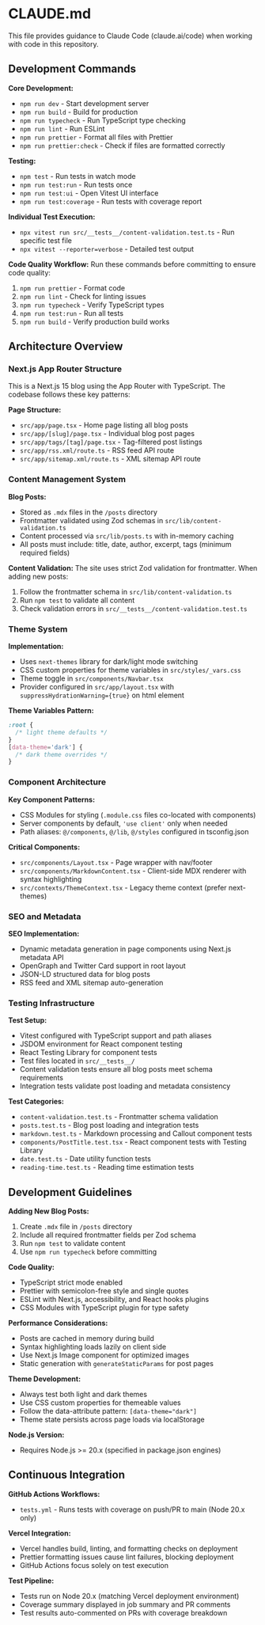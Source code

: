 # CLAUDE.md

This file provides guidance to Claude Code (claude.ai/code) when working with code in this repository.

## Development Commands

**Core Development:**

- `npm run dev` - Start development server
- `npm run build` - Build for production
- `npm run typecheck` - Run TypeScript type checking
- `npm run lint` - Run ESLint
- `npm run prettier` - Format all files with Prettier
- `npm run prettier:check` - Check if files are formatted correctly

**Testing:**

- `npm test` - Run tests in watch mode
- `npm run test:run` - Run tests once
- `npm run test:ui` - Open Vitest UI interface
- `npm run test:coverage` - Run tests with coverage report

**Individual Test Execution:**

- `npx vitest run src/__tests__/content-validation.test.ts` - Run specific test file
- `npx vitest --reporter=verbose` - Detailed test output

**Code Quality Workflow:**
Run these commands before committing to ensure code quality:

1. `npm run prettier` - Format code
2. `npm run lint` - Check for linting issues
3. `npm run typecheck` - Verify TypeScript types
4. `npm run test:run` - Run all tests
5. `npm run build` - Verify production build works

## Architecture Overview

### Next.js App Router Structure

This is a Next.js 15 blog using the App Router with TypeScript. The codebase follows these key patterns:

**Page Structure:**

- `src/app/page.tsx` - Home page listing all blog posts
- `src/app/[slug]/page.tsx` - Individual blog post pages
- `src/app/tags/[tag]/page.tsx` - Tag-filtered post listings
- `src/app/rss.xml/route.ts` - RSS feed API route
- `src/app/sitemap.xml/route.ts` - XML sitemap API route

### Content Management System

**Blog Posts:**

- Stored as `.mdx` files in the `/posts` directory
- Frontmatter validated using Zod schemas in `src/lib/content-validation.ts`
- Content processed via `src/lib/posts.ts` with in-memory caching
- All posts must include: title, date, author, excerpt, tags (minimum required fields)

**Content Validation:**
The site uses strict Zod validation for frontmatter. When adding new posts:

1. Follow the frontmatter schema in `src/lib/content-validation.ts`
2. Run `npm test` to validate all content
3. Check validation errors in `src/__tests__/content-validation.test.ts`

### Theme System

**Implementation:**

- Uses `next-themes` library for dark/light mode switching
- CSS custom properties for theme variables in `src/styles/_vars.css`
- Theme toggle in `src/components/Navbar.tsx`
- Provider configured in `src/app/layout.tsx` with `suppressHydrationWarning={true}` on html element

**Theme Variables Pattern:**

```css
:root {
  /* light theme defaults */
}
[data-theme='dark'] {
  /* dark theme overrides */
}
```

### Component Architecture

**Key Component Patterns:**

- CSS Modules for styling (`.module.css` files co-located with components)
- Server components by default, `'use client'` only when needed
- Path aliases: `@/components`, `@/lib`, `@/styles` configured in tsconfig.json

**Critical Components:**

- `src/components/Layout.tsx` - Page wrapper with nav/footer
- `src/components/MarkdownContent.tsx` - Client-side MDX renderer with syntax highlighting
- `src/contexts/ThemeContext.tsx` - Legacy theme context (prefer next-themes)

### SEO and Metadata

**SEO Implementation:**

- Dynamic metadata generation in page components using Next.js metadata API
- OpenGraph and Twitter Card support in root layout
- JSON-LD structured data for blog posts
- RSS feed and XML sitemap auto-generation

### Testing Infrastructure

**Test Setup:**

- Vitest configured with TypeScript support and path aliases
- JSDOM environment for React component testing
- React Testing Library for component tests
- Test files located in `src/__tests__/`
- Content validation tests ensure all blog posts meet schema requirements
- Integration tests validate post loading and metadata consistency

**Test Categories:**

- `content-validation.test.ts` - Frontmatter schema validation
- `posts.test.ts` - Blog post loading and integration tests
- `markdown.test.ts` - Markdown processing and Callout component tests
- `components/PostTitle.test.tsx` - React component tests with Testing Library
- `date.test.ts` - Date utility function tests
- `reading-time.test.ts` - Reading time estimation tests

## Development Guidelines

**Adding New Blog Posts:**

1. Create `.mdx` file in `/posts` directory
2. Include all required frontmatter fields per Zod schema
3. Run `npm test` to validate content
4. Use `npm run typecheck` before committing

**Code Quality:**

- TypeScript strict mode enabled
- Prettier with semicolon-free style and single quotes
- ESLint with Next.js, accessibility, and React hooks plugins
- CSS Modules with TypeScript plugin for type safety

**Performance Considerations:**

- Posts are cached in memory during build
- Syntax highlighting loads lazily on client side
- Use Next.js Image component for optimized images
- Static generation with `generateStaticParams` for post pages

**Theme Development:**

- Always test both light and dark themes
- Use CSS custom properties for themeable values
- Follow the data-attribute pattern: `[data-theme="dark"]`
- Theme state persists across page loads via localStorage

**Node.js Version:**

- Requires Node.js >= 20.x (specified in package.json engines)

## Continuous Integration

**GitHub Actions Workflows:**

- `tests.yml` - Runs tests with coverage on push/PR to main (Node 20.x only)

**Vercel Integration:**

- Vercel handles build, linting, and formatting checks on deployment
- Prettier formatting issues cause lint failures, blocking deployment
- GitHub Actions focus solely on test execution

**Test Pipeline:**

- Tests run on Node 20.x (matching Vercel deployment environment)
- Coverage summary displayed in job summary and PR comments
- Test results auto-commented on PRs with coverage breakdown
